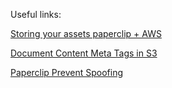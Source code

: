 Useful links:  

[Storing your assets paperclip + AWS](http://vaidehijoshi.github.io/blog/2015/08/04/safely-storing-your-assets-paperclip-with-aws-plus-heroku/)

[Document Content Meta Tags in S3](https://github.com/thoughtbot/paperclip/issues/1230)

[Paperclip Prevent Spoofing](https://robots.thoughtbot.com/prevent-spoofing-with-paperclip)

